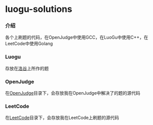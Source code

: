 # luogu-solutions

### 介绍
各个上刷题的代码，在OpenJudge中使用GCC，在LuoGu中使用C++，在LeetCode中使用Golang

### Luogu
存放在[洛谷](www.luogu.com.cn/problem/list)上所作的题

### OpenJudge
在[OpenJudge](http://noi.openjudge.cn/)目录下，会存放我在OpenJudge中解决了的题的源代码

### LeetCode
在[LeetCode](https://leetcode.com)目录下，会存放我在LeetCode上刷题的源代码
